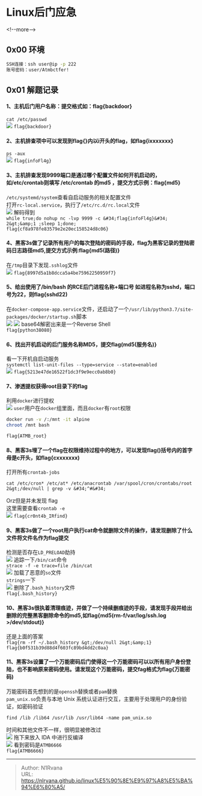 # Linux后门应急

  
  
&lt;!--more--&gt;  
## 0x00 环境  
```bash  
SSH连接：ssh user@ip -p 222  
账号密码：user/Atmbctfer!  
```  
## 0x01 解题记录  
#### 1、主机后门用户名称：提交格式如：flag{backdoor}  
`cat /etc/passwd`  
![](https://picture-1304797147.cos.ap-nanjing.myqcloud.com/picture/202411261659370.png)
`flag{backdoor}`  
#### 2、主机排查项中可以发现到flag{}内以i开头的flag，如flag{ixxxxxxx}  
`ps -aux`  
![](https://picture-1304797147.cos.ap-nanjing.myqcloud.com/picture/202411261705058.png)
`flag{infoFl4g}`  
#### 3、主机排查发现9999端口是通过哪个配置文件如何开机启动的，如/etc/crontab则填写 /etc/crontab 的md5 ，提交方式示例：flag{md5}  
`/etc/systemd/system`查看自启动服务的相关配置文件  
打开`rc-local.service`，执行了`/etc/rc.d/rc.local`文件  
![](https://picture-1304797147.cos.ap-nanjing.myqcloud.com/picture/202411261722050.png)
解码得到  
`while true;do nohup nc -lvp 9999 -c &#34;flag{infoFl4g}&#34; 2&gt;&amp;1 ;sleep 1;done;`  
`flag{cf8a978fe83579e2e20ec158524d8c06}`  
#### 4、黑客3s做了记录所有用户的每次登陆的密码的手段，flag为黑客记录的登陆密码日志路径md5,提交方式示例:flag{md5(路径)}  
在`/tmp`目录下发现`.sshlog`文件  
![](https://picture-1304797147.cos.ap-nanjing.myqcloud.com/picture/202411261727717.png)
`flag{8997d5a1b8dcca5a4be75962250959f7}`  
#### 5、给出使用了/bin/bash 的RCE后门进程名称&#43;端口号 如进程名称为sshd，端口号为22，则flag{sshd22)  
在`docker-compose-app.service`文件，还启动了一个`/usr/lib/python3.7/site-packages/docker/startup.sh`脚本  
![](https://picture-1304797147.cos.ap-nanjing.myqcloud.com/picture/202411261731066.png)
![](https://picture-1304797147.cos.ap-nanjing.myqcloud.com/picture/202411261733832.png)
base64解密出来是一个Reverse Shell  
`flag{python38080}`  
#### 6、找出开机启动的后门服务名称MD5，提交flag(md5(服务名)}  
看一下开机自启动服务  
`systemctl list-unit-files --type=service --state=enabled`  
![](https://picture-1304797147.cos.ap-nanjing.myqcloud.com/picture/202411261736415.png)
`flag{5213e47de16522f1dc3f9e9ecc0ab8b0}`  
#### 7、渗透提权获得root目录下的flag  
利用`docker`进行提权  
![](https://picture-1304797147.cos.ap-nanjing.myqcloud.com/picture/202411261741004.png)
`user`用户在`docker`组里面，而且`docker`有`root`权限  
```bash  
docker run -v /:/mnt -it alpine  
chroot /mnt bash  
```  
`flag{ATMB_root}`  
#### **8、黑客3s埋了一个flag在权限维持过程中的地方，可以发现flag()括号内的首字母是c开头，如flag{cxxxxxxx)**  
打开所有`crontab-jobs`  
```  
cat /etc/cron* /etc/at* /etc/anacrontab /var/spool/cron/crontabs/root 2&gt;/dev/null | grep -v &#34;^#&#34;  
```  
Orz但是并未发现 flag  
这里需要查看`crontab -e`  
![](https://picture-1304797147.cos.ap-nanjing.myqcloud.com/picture/202411272327964.png)
`flag{cr0nt4b_IRfind}`  
#### 9、黑客3s做了一个root用户执行cat命令就删除文件的操作，请发现删除了什么文件将文件名作为flag提交  
检测是否存在`LD_PRELOAD`劫持  
![](https://picture-1304797147.cos.ap-nanjing.myqcloud.com/picture/202411261816367.png)
追踪一下`/bin/cat`命令  
`strace -f -e trace=file /bin/cat`  
![](https://picture-1304797147.cos.ap-nanjing.myqcloud.com/picture/202411261817671.png)
加载了恶意的`so`文件  
`strings`一下  
![](https://picture-1304797147.cos.ap-nanjing.myqcloud.com/picture/202411261817522.png)
删除了`.bash_history`文件  
`flag{.bash_history}`  
#### 10、黑客3s很执着清理痕迹，并做了一个持续删痕迹的手段，请发现手段并给出删除的完整黑客删除命令的md5,如flag{md5(rm-f/var/log/ssh.log &gt;/dev/stdout)}  
还是上面的答案  
`flag{rm -rf ~/.bash_history &gt;/dev/null 2&gt;&amp;1}`  
`flag{b0f531b39d88d4f603fc89bd4dd2c0aa}`  
#### 11、黑客3s设置了一个万能密码后门使得这一个万能密码可以以所有用户身份登陆，也不影响原来密码使用。请发现这个万能密码，提交fag格式为flag{万能密码)  
万能密码首先想到的是`openssh`替换或者`pam`替换  
`pam_unix.so`负责与本地 Unix 系统认证进行交互，主要用于处理用户的身份验证，如密码验证  
```Shell  
find /lib /lib64 /usr/lib /usr/lib64 -name pam_unix.so  
```  
时间和其他文件不一样，很明显被修改过  
![](https://picture-1304797147.cos.ap-nanjing.myqcloud.com/picture/202411261823557.png)
拖下来放入 IDA 中进行反编译  
![](https://picture-1304797147.cos.ap-nanjing.myqcloud.com/picture/202411262018923.png)
看到密码是`ATMB6666`  
`flag{ATMB6666}`  

---

> Author: N1Rvana  
> URL: https://nlrvana.github.io/linux%E5%90%8E%E9%97%A8%E5%BA%94%E6%80%A5/  

